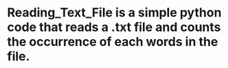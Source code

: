 # Reading_Text_File is a simple python code that reads a .txt file and counts the occurrence of each words in the file.
